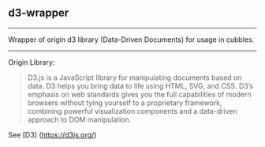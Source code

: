 ## d3-wrapper

<hr/>
Wrapper of origin d3 library (Data-Driven Documents) for usage in cubbles.
  
***  

Origin Library:

>D3.js is a JavaScript library for manipulating documents based on data. D3 helps you bring data to life using HTML, SVG, and CSS. D3’s emphasis on web standards gives you the full capabilities of modern browsers without tying yourself to a proprietary framework, combining powerful visualization components and a data-driven approach to DOM manipulation.

See [D3] (https://d3js.org/) 
